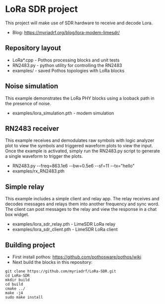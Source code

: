 # LoRa SDR project

This project will make use of SDR hardware to receive and decode Lora.

* Blog: https://myriadrf.org/blog/lora-modem-limesdr/

## Repository layout

* LoRa*.cpp - Pothos processing blocks and unit tests
* RN2483.py - python utility for controlling the RN2483
* examples/ - saved Pothos topologies with LoRa blocks

## Noise simulation

This example demonstrates the LoRa PHY blocks
using a looback path in the presence of noise.

* examples/lora_simulation.pth - modem simulation

## RN2483 receiver

This example receives and demodulates raw symbols
with logic analyzer plot to view the symbols
and triggered waveform plots to view the input.
Once the example is activated, simply run the RN2483.py
script to generate a single waveform to trigger the plots.

* RN2483.py --freq=863.1e6 --bw=0.5e6 --sf=11 --tx="hello"
* examples/rx_RN2483.pth

## Simple relay

This example includes a simple client and relay app.
The relay receives and decodes messages and
relays them into another frequency and sync word.
The client can post messages to the relay
and view the response in a chat box widget.

* examples/lora_sdr_relay.pth - LimeSDR LoRa relay
* examples/lora_sdr_client.pth - LimeSDR LoRa client

## Building project

* First install pothos: https://github.com/pothosware/pothos/wiki
* Next build the blocks in this repository:

```
git clone https://github.com/myriadrf/LoRa-SDR.git
cd LoRa-SDR
mkdir build
cd build
cmake ../
make -j4
sudo make install
```
